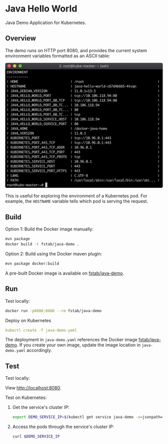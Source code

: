 Java Hello World
================

Java Demo Application for Kubernetes.

Overview
--------

The demo runs on HTTP port 8080, and provides the current system environment variables formatted as an ASCII table:

![Screen Shot](screenshot.png)

This is useful for exploring the environment of a Kubernetes pod. For example, the `HOSTNAME` variable tells which pod is serving the request.

Build
-----

Option 1: Build the Docker image manually:

```sh
mvn package
docker build -t fstab/java-demo .
```

Option 2: Build using the Docker maven plugin:

```sh
mvn package docker:build
```

A pre-built Docker image is available on [fstab/java-demo](https://hub.docker.com/r/fstab/java-demo/).

Run
---

Test locally:

```sh
docker run -p8080:8080 --rm fstab/java-demo
```

Deploy on Kubernetes

```yaml
kubectl create -f java-demo.yaml
```

The deployment in `java-demo.yaml` references the Docker image [fstab/java-demo](https://hub.docker.com/r/fstab/java-demo/). If you create your own image, update the image location in `java-demo.yaml` accordingly.

Test
----

Test locally:

View [http://localhost:8080](http://localhost:8080).

Test on Kubernetes:

1.  Get the service's cluster IP:
    ```bash
    export DEMO_SERVICE_IP=$(kubectl get service java-demo -o=jsonpath='{.spec.clusterIP}')
    ```
2.  Access the pods through the service's cluster IP:
    ```bash
    curl $DEMO_SERVICE_IP
    ```
